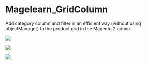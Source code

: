 # Magelearn_GridColumn
Add category column and filter in an efficient way (without using objectManager) to the product grid in the Magento 2 admin.

<p><img src="https://i.ibb.co/GFJLjj0/Products-Inventory-Catalog-Magento-Admin-2.png"></p>
<p><img src="https://i.ibb.co/tY6xkFh/Screenshot-from-2021-03-02-10-36-03.png"></p>
<p><img src="https://i.ibb.co/f4cxV15/Screenshot-from-2021-03-02-10-35-55.png"></p>
